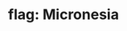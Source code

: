 ---
layout: smileys&emotion
title: "flag: Micronesia"
emoji: flag_micronesia
permalink: 🇫🇲.html
image: assets/img/3moji/flag_micronesia.png
---